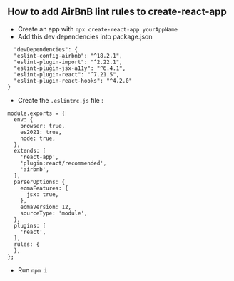 ## How to add AirBnB lint rules to create-react-app

- Create an app with `npx create-react-app yourAppName`
- Add this dev dependencies into package.json
```
  "devDependencies": {
  "eslint-config-airbnb": "^18.2.1",
  "eslint-plugin-import": "^2.22.1",
  "eslint-plugin-jsx-a11y": "^6.4.1",
  "eslint-plugin-react": "^7.21.5",
  "eslint-plugin-react-hooks": "^4.2.0"
}
```
- Create the `.eslintrc.js` file :
```
module.exports = {
  env: {
    browser: true,
    es2021: true,
    node: true,
  },
  extends: [
    'react-app',
    'plugin:react/recommended',
    'airbnb',
  ],
  parserOptions: {
    ecmaFeatures: {
      jsx: true,
    },
    ecmaVersion: 12,
    sourceType: 'module',
  },
  plugins: [
    'react',
  ],
  rules: {
  },
};

```
- Run `npm i`
